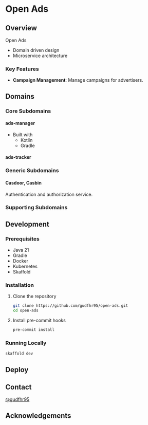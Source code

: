 # Open Ads

## Overview

Open Ads

- Domain driven design
- Microservice architecture

### Key Features

- **Campaign Management**: Manage campaigns for advertisers.

## Domains

### Core Subdomains

#### ads-manager

- Built with
    - Kotlin
    - Gradle

#### ads-tracker

### Generic Subdomains

#### Casdoor, Casbin

Authentication and authorization service.

### Supporting Subdomains

## Development

### Prerequisites

- Java 21
- Gradle
- Docker
- Kubernetes
- Skaffold

### Installation

1. Clone the repository
   ```sh
   git clone https://github.com/gudfhr95/open-ads.git
   cd open-ads
   ```
2. Install pre-commit hooks
   ```sh
   pre-commit install
    ```

### Running Locally

```sh
skaffold dev
```

## Deploy

## Contact

[@gudfhr95](https://github.com/gudfhr95)

## Acknowledgements
